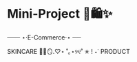 # Mini-Project 🛒🛍️✨
─── ⋆⋅E-Commerce⋅⋆ ──

SKINCARE  🫧🦢🪞.♡⋆ 
       ˚｡⋆୨୧˚ ✬ ! ⋆˙ PRODUCT
       
        
